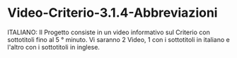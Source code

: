 # Video-Criterio-3.1.4-Abbreviazioni
ITALIANO: Il Progetto consiste in un video informativo sul Criterio con sottotitoli fino al 5 ° minuto. Vi saranno 2 Video, 1 con i sottotitoli in italiano e l'altro con i sottotitoli in inglese.
